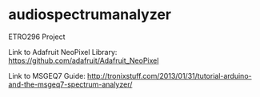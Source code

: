 # audiospectrumanalyzer
ETRO296 Project

Link to Adafruit NeoPixel Library: https://github.com/adafruit/Adafruit_NeoPixel

Link to MSGEQ7 Guide: http://tronixstuff.com/2013/01/31/tutorial-arduino-and-the-msgeq7-spectrum-analyzer/
